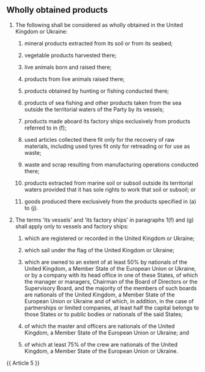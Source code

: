 ## Wholly obtained products
1. The following shall be considered as wholly obtained in the United Kingdom or Ukraine:

   1. mineral products extracted from its soil or from its seabed;

   2. vegetable products harvested there;

   3. live animals born and raised there;

   4. products from live animals raised there;

   5. products obtained by hunting or fishing conducted there;

   6. products of sea fishing and other products taken from the sea outside the territorial waters of the Party by its vessels;

   7. products made aboard its factory ships exclusively from products referred to in (f);

   8. used articles collected there fit only for the recovery of raw materials, including used tyres fit only for retreading or for use as waste;

   9. waste and scrap resulting from manufacturing operations conducted there;

   10. products extracted from marine soil or subsoil outside its territorial waters provided that it has sole rights to work that soil or subsoil; or 

   11. goods produced there exclusively from the products specified in (a) to (j).

2. The terms 'its vessels' and 'its factory ships' in paragraphs 1(f) and (g) shall apply only to vessels and factory ships:

   1. which are registered or recorded in the United Kingdom or Ukraine;

   2. which sail under the flag of the United Kingdom or Ukraine;

   3. which are owned to an extent of at least 50% by nationals of the United Kingdom, a Member State of the European Union or Ukraine, or by a company with its head office in one of these States, of which the manager or managers, Chairman of the Board of Directors or the Supervisory Board, and the majority of the members of such boards are nationals of the United Kingdom, a Member State of the European Union or Ukraine and of which, in addition, in the case of partnerships or limited companies, at least half the capital belongs to those States or to public bodies or nationals of the said States;

   4. of which the master and officers are nationals of the United Kingdom, a Member State of the European Union or Ukraine; and

   5. of which at least 75% of the crew are nationals of the United Kingdom, a Member State of the European Union or Ukraine.

{{ Article 5 }}